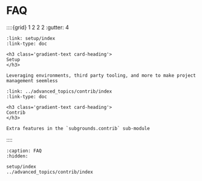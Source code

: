 # FAQ

::::{grid} 1 2 2 2
:gutter: 4

```{grid-item-card}
:link: setup/index
:link-type: doc

<h3 class='gradient-text card-heading'>
Setup
</h3>

Leveraging environments, third party tooling, and more to make project management seemless
```

```{grid-item-card}
:link: ../advanced_topics/contrib/index
:link-type: doc

<h3 class='gradient-text card-heading'>
Contrib
</h3>

Extra features in the `subgrounds.contrib` sub-module
```

::::

```{toctree}
:caption: FAQ
:hidden:

setup/index
../advanced_topics/contrib/index

```
